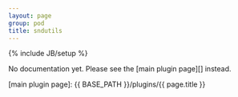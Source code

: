 ```yaml
---
layout: page
group: pod
title: sndutils
---
```

{% include JB/setup %}

No documentation yet. Please see the [main plugin page][] instead.

[main plugin page]: {{ BASE_PATH }}/plugins/{{ page.title }}

